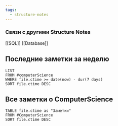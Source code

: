 ```yaml
---
tags:
  - structure-notes
---
```

### Связи с другими Structure Notes

[[SQL]] [[Database]]  

## Последние заметки за неделю

```dataview
LIST
FROM #computerScience  
WHERE file.ctime >= date(now) - dur(7 days)
SORT file.ctime DESC
```

## Все заметки о ComputerScience

```dataview
TABLE file.ctime as "Заметки"
FROM #ComputerScience 
SORT file.ctime DESC
```
